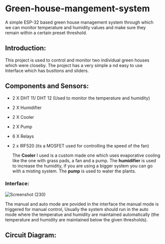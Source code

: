 # Green-house-mangement-system
A simple ESP-32 based green house management system through which we can monitor temperature and humidity values and make sure they remain within a certain preset threshold.
## Introduction:
This project is used to control and monitor two individual green houses which were closeby.
The project has a very simple a nd easy to use Interface which has busttons and sliders.
## Components and Sensors:
- 2 X DHT 11/ DHT 12 (Used to monitor the temperature and humidity)
- 2 X Humidifier
- 2 X Cooler
- 2 X Pump
- 6 X Relays
- 2 x IRF520 (its a MOSFET used for controlling the speed  of the fan)

  The **Cooler** I used is a custom made one which uses evaporative cooling like the one with grass pads, a fan and  a pump.
  The  **humidifier** is used to increase the humidity, if you are using a bigger system you can go with a misting system.
  The **pump** is used to water the plants.

### Interface:
![Screenshot (230)](https://github.com/user-attachments/assets/09fe667d-0c9c-432a-ad27-ac2d8e7cb2a1)

  The manual and auto mode are povided in the interface the manual mode is triggered for manual control, Usually the system should run in the auto mode where the temperatue and humidity are
  maintained automatically (the temperature and humidity are maintained below the given thresholds).

## Circuit Diagram:

    



